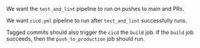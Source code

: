 We want the `test_and_lint` pipeline to run on pushes to main and PRs.

We want `cicd.yml` pipeline to run after `test_and_lint` successfully runs.

Tagged commits should also trigger the `cicd` the `build` job.
If the `build` job succeeds, then the `push_to_production` job should run.